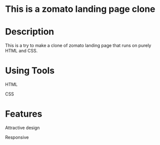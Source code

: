 # This is a zomato landing page clone

# Description

This is a try to make a clone of zomato landing page that runs on purely HTML and CSS. 

# Using Tools

HTML

CSS

# Features

Attractive design

Responsive
